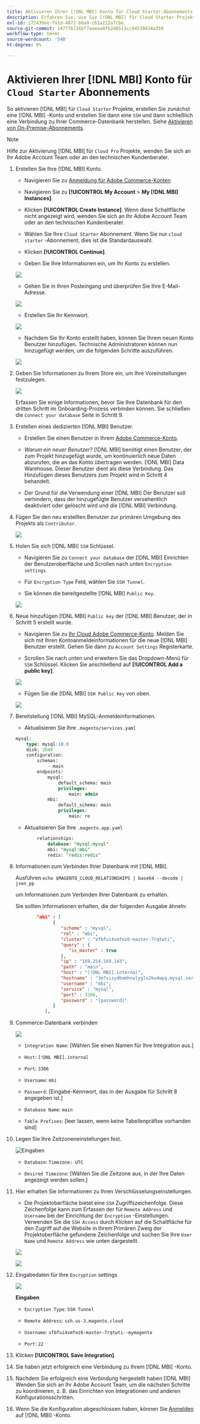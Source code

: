 ```yaml
---
title: Aktivieren Ihrer [!DNL MBI] Konto für Cloud Starter-Abonnements
description: Erfahren Sie, wie Sie [!DNL MBI] für Cloud Starter-Projekte.
exl-id: 172439ee-fa1d-4872-b6a9-c61a212a7cbe
source-git-commit: 14777b216bf7aaeea0fb2d0513cc94539034a359
workflow-type: tm+mt
source-wordcount: '540'
ht-degree: 0%

---
```


# Aktivieren Ihrer [!DNL MBI] Konto für `Cloud Starter` Abonnements

So aktivieren [!DNL MBI] für `Cloud Starter` Projekte, erstellen Sie zunächst eine [!DNL MBI] -Konto und erstellen Sie dann eine `SSH` und dann schließlich eine Verbindung zu Ihrer Commerce-Datenbank herstellen. Siehe [Aktivieren von On-Premise-Abonnements](../getting-started/onpremise-activation.md).

>[!NOTE]
>
>Hilfe zur Aktivierung [!DNL MBI] für `Cloud Pro` Projekte, wenden Sie sich an Ihr Adobe Account Team oder an den technischen Kundenberater.

1. Erstellen Sie Ihre [!DNL MBI] Konto.

   - Navigieren Sie zu [Anmeldung für Adobe Commerce-Konten](https://account.magento.com/customer/account/login)

   - Navigieren Sie zu **[!UICONTROL My Account** > **My [!DNL MBI] Instances]**.

   - Klicken **[!UICONTROL Create Instance]**. Wenn diese Schaltfläche nicht angezeigt wird, wenden Sie sich an Ihr Adobe Account Team oder an den technischen Kundenberater.

   - Wählen Sie Ihre `Cloud Starter` Abonnement. Wenn Sie nur `cloud starter` -Abonnement, dies ist die Standardauswahl.

   - Klicken **[!UICONTROL Continue]**.

   - Geben Sie Ihre Informationen ein, um Ihr Konto zu erstellen.

   ![](../assets/create-account-2.png)

   - Gehen Sie in Ihren Posteingang und überprüfen Sie Ihre E-Mail-Adresse.

   ![](../assets/create-account-3.png)

   - Erstellen Sie Ihr Kennwort.

   ![](../assets/create-account-4.png)

   - Nachdem Sie Ihr Konto erstellt haben, können Sie Ihrem neuen Konto Benutzer hinzufügen. Technische Administratoren können nun hinzugefügt werden, um die folgenden Schritte auszuführen.

   ![](../assets/create-account-5.png)

1. Geben Sie Informationen zu Ihrem Store ein, um Ihre Voreinstellungen festzulegen.

   ![](../assets/create-account-6.png)

   Erfassen Sie einige Informationen, bevor Sie Ihre Datenbank für den dritten Schritt im Onboarding-Prozess verbinden können. Sie schließen die `Connect your database` Seite in Schritt 9.

1. Erstellen eines dedizierten [!DNL MBI] Benutzer.

   - Erstellen Sie einen Benutzer in Ihrem [Adobe Commerce-Konto](https://account.magento.com/customer/account/login).

   - _Warum ein neuer Benutzer?_ [!DNL MBI] benötigt einen Benutzer, der zum Projekt hinzugefügt wurde, um kontinuierlich neue Daten abzurufen, die an das Konto übertragen werden. [!DNL MBI] Data Warehouse. Dieser Benutzer dient als diese Verbindung. Das Hinzufügen dieses Benutzers zum Projekt wird in Schritt 4 behandelt.

   - Der Grund für die Verwendung einer [!DNL MBI] Der Benutzer soll verhindern, dass der hinzugefügte Benutzer versehentlich deaktiviert oder gelöscht wird und die [!DNL MBI] Verbindung.

1. Fügen Sie den neu erstellten Benutzer zur primären Umgebung des Projekts als `Contributor`.

   ![](../assets/create-account-7.png)

1. Holen Sie sich [!DNL MBI] `SSH` Schlüssel.

   - Navigieren Sie zu `Connect your database` der [!DNL MBI] Einrichten der Benutzeroberfläche und Scrollen nach unten `Encryption settings`.

   - Für `Encryption Type` Feld, wählen Sie `SSH Tunnel`.

   - Sie können die bereitgestellte [!DNL MBI] `Public Key`.

   ![](../assets/create-account-8.png)

1. Neue hinzufügen [!DNL MBI] `Public key` der [!DNL MBI] Benutzer, der in Schritt 5 erstellt wurde.

   - Navigieren Sie zu [Ihr Cloud Adobe Commerce-Konto](https://account.magento.com/cloud/customer/login/). Melden Sie sich mit Ihren Kontoanmeldeinformationen für die neue [!DNL MBI] Benutzer erstellt. Gehen Sie dann zu `Account Settings` Registerkarte.

   - Scrollen Sie nach unten und erweitern Sie das Dropdown-Menü für `SSH` Schlüssel. Klicken Sie anschließend auf **[!UICONTROL Add a public key]**.

   ![](../assets/create-account-9.png)

   - Fügen Sie die [!DNL MBI] `SSH Public Key` von oben.

   ![](../assets/create-account-10.png)

1. Bereitstellung [!DNL MBI] MySQL-Anmeldeinformationen.

   - Aktualisieren Sie Ihre `.magento/services.yaml`

   ```sql
   mysql:
       type: mysql:10.0
       disk: 2048
       configuration:
           schemas:
               - main
           endpoints:
               mysql:
                   default_schema: main
                   privileges:
                       main: admin
               mbi:
                   default_schema: main
                   privileges:
                       main: ro
   ```

   - Aktualisieren Sie Ihre `.magento.app.yaml`

   ```sql
           relationships:
               database: "mysql:mysql"
               mbi: "mysql:mbi"
               redis: "redis:redis"
   ```

1. Informationen zum Verbinden Ihrer Datenbank mit [!DNL MBI].

   Ausführen
   `echo $MAGENTO_CLOUD_RELATIONSHIPS | base64 --decode | json_pp`

   um Informationen zum Verbinden Ihrer Datenbank zu erhalten.

   Sie sollten Informationen erhalten, die der folgenden Ausgabe ähneln:

   ```json
           "mbi" : [
                 {
                    "scheme" : "mysql",
                    "rel" : "mbi",
                    "cluster" : "vfbfui4vmfez6-master-7rqtwti",
                    "query" : {
                       "is_master" : true
                    },
                    "ip" : "169.254.169.143",
                    "path" : "main",
                    "host" : "[!DNL MBI].internal",
                    "hostname" : "3m7xizydbomhnulyglx2ku4wpq.mysql.service._.magentosite.cloud",
                    "username" : "mbi",
                    "service" : "mysql",
                    "port" : 3306,
                    "password" : "[password]"
                 }
              ],
   ```

1. Commerce-Datenbank verbinden

   ![](../assets/create-account-11.png)

   - `Integration Name`: [Wählen Sie einen Namen für Ihre Integration aus.]

   - `Host`: `[!DNL MBI].internal`

   - `Port`: `3306`

   - `Username`: `mbi`

   - `Password`: [Eingabe-Kennwort, das in der Ausgabe für Schritt 8 angegeben ist.]

   - `Database Name`: `main`

   - `Table Prefixes`: [leer lassen, wenn keine Tabellenpräfixe vorhanden sind]

1. Legen Sie Ihre Zeitzoneneinstellungen fest.

   ![Eingaben](../assets/create-account-12.png)

   - `Database`: `Timezone: UTC`

   - `Desired Timezone`: [Wählen Sie die Zeitzone aus, in der Ihre Daten angezeigt werden sollen.]

1. Hier erhalten Sie Informationen zu Ihren Verschlüsselungseinstellungen.

   - Die Projektoberfläche bietet eine `SSH` Zugriffszeichenfolge. Diese Zeichenfolge kann zum Erfassen der für `Remote Address` und `Username` bei der Einrichtung der `Encryption` -Einstellungen. Verwenden Sie die `SSH Access` durch Klicken auf die Schaltfläche für den Zugriff auf die Website in Ihrem Primären Zweig der Projektoberfläche gefundene Zeichenfolge und suchen Sie Ihre `User Name` und `Remote Address` wie unten dargestellt.

   ![](../assets/create-account-13.png)

   ![](../assets/create-account-14.png)

1. Eingabedaten für Ihre `Encryption` settings

   ![](../assets/create-account-15.png)

   **Eingaben**

   - `Encryption Type`: `SSH Tunnel`

   - `Remote Address`: `ssh.us-3.magento.cloud`

   - `Username`: `vfbfui4vmfez6-master-7rqtwti--mymagento`

   - `Port`: `22`

1. Klicken **[!UICONTROL Save Integration]**.

1. Sie haben jetzt erfolgreich eine Verbindung zu Ihrem [!DNL MBI] -Konto.

1. Nachdem Sie erfolgreich eine Verbindung hergestellt haben [!DNL MBI] Wenden Sie sich an Ihr Adobe Account Team, um die nächsten Schritte zu koordinieren, z. B. das Einrichten von Integrationen und anderen Konfigurationsschritten.

1. Wenn Sie die Konfiguration abgeschlossen haben, können Sie [Anmelden](../getting-started/sign-in.md) auf [!DNL MBI] -Konto.
